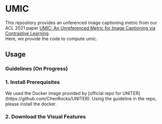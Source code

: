 # UMIC
This repository provides an unferenced image captioning metric from our ACL 2021 paper [UMIC: An Unreferenced Metric for Image Captioning via Contrastive Learning](https://aclanthology.org/2021.acl-short.29.pdf). <br> Here, we provide the code to compute umic.


<h2> Usage </h2>
<h3> Guidelines (On Progress) </h3>
<h3> 1. Install Prerequisites </h3>
We used the Docker image provided by [official repo for UNITER](https://github.com/ChenRocks/UNITER). Using the guideline in the repo, please install the docker.

<h3> 2. Download the Visual Features </h3>


